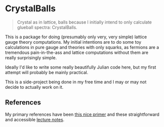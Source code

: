 # CrystalBalls

> Crystal as in lattice, balls because I initially intend to only calculate glueball spectra: CrystalBalls.

This is a package for doing (presumably only very, very simple) lattice gauge theory computations.  My initial intentions are to do some toy calculations in
pure gauge and theories with only squarks, as fermions are a tremendous pain-in-the-ass and lattice computations without them are really surprisingly simple.

Ideally I'd like to write some really beautifully Julian code here, but my first attempt will probably be mainly practical.

This is a side-project being done in my free time and I may or may not decide to actually work on it.

## References
My primary references have been [this nice primer](https://arxiv.org/abs/hep-lat/0012005) and these straightforward and accessible [lecture
notes](https://arxiv.org/abs/1410.3403).
